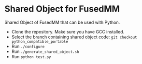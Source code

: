 # Shared Object for FusedMM

Shared Object of FusedMM that can be used with Python.

- Clone the repository. Make sure you have GCC installed.
- Select the branch containing shared object code:
    `git checkout python_compatible_portable`
- Run
    `./configure`
- Run
    `./generate_shared_object.sh`
- Run
    `python test.py`
